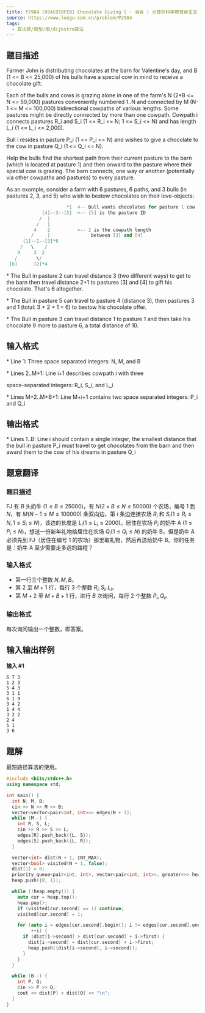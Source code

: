 ```yaml
---
title: P2984 [USACO10FEB] Chocolate Giving S - 洛谷 | 计算机科学教育新生态
source: https://www.luogu.com.cn/problem/P2984
tags:
  - 算法题/题型/图/dijkstra算法 
---
```


## 题目描述

Farmer John is distributing chocolates at the barn for Valentine's day, and B (1 <= B <= 25,000) of his bulls have a special cow in mind to receive a chocolate gift.

Each of the bulls and cows is grazing alone in one of the farm's N (2\*B <= N <= 50,000) pastures conveniently numbered 1..N and connected by M (N-1 <= M <= 100,000) bidirectional cowpaths of various lengths. Some pastures might be directly connected by more than one cowpath. Cowpath i connects pastures R\_i and S\_i (1 <= R\_i <= N; 1 <= S\_i <= N) and has length L\_i (1 <= L\_i <= 2,000).

Bull i resides in pasture P\_i (1 <= P\_i <= N) and wishes to give a chocolate to the cow in pasture Q\_i (1 <= Q\_i <= N).

Help the bulls find the shortest path from their current pasture to the barn (which is located at pasture 1) and then onward to the pasture where their special cow is grazing. The barn connects, one way or another (potentially via other cowpaths and pastures) to every pasture.

As an example, consider a farm with 6 pastures, 6 paths, and 3 bulls (in pastures 2, 3, and 5) who wish to bestow chocolates on their love-objects:

```cpp
                      *1  <-- Bull wants chocolates for pasture 1 cow
             [4]--3--[5]  <-- [5] is the pasture ID
            /  |
           /   |
          4    2          <-- 2 is the cowpath length
         /     |               between [3] and [4]
      [1]--1--[3]*6
     /   \    /
    9     3  2
   /       \/
 [6]      [2]*4
```

\* The Bull in pasture 2 can travel distance 3 (two different ways) to get to the barn then travel distance 2+1 to pastures \[3\] and \[4\] to gift his chocolate. That's 6 altogether.

\* The Bull in pasture 5 can travel to pasture 4 (distance 3), then pastures 3 and 1 (total: 3 + 2 + 1 = 6) to bestow his chocolate offer.

\* The Bull in pasture 3 can travel distance 1 to pasture 1 and then take his chocolate 9 more to pasture 6, a total distance of 10.

## 输入格式

\* Line 1: Three space separated integers: N, M, and B

\* Lines 2..M+1: Line i+1 describes cowpath i with three

space-separated integers: R\_i, S\_i, and L\_i

\* Lines M+2..M+B+1: Line M+i+1 contains two space separated integers: P\_i and Q\_i

## 输出格式

\* Lines 1..B: Line i should contain a single integer, the smallest distance that the bull in pasture P\_i must travel to get chocolates from the barn and then award them to the cow of his dreams in pasture Q\_i

## 题意翻译

### 题目描述

FJ 有 $B$ 头奶牛 $(1\le B\le 25000)$，有 $N(2\times B\le N\le 50000)$ 个农场，编号 $1$ 到 $N$，有 $M(N-1\le M\le 100000)$ 条双向边，第 $i$ 条边连接农场 $R_i$ 和 $S_i(1\le R_i\le N, 1\le S_i\le N)$，该边的长度是 $L_i(1\le L_i\le 2000)$。居住在农场 $P_i$ 的奶牛 A $(1\le P_i\le N)$，想送一份新年礼物给居住在农场 $Q_i(1\le Q_i\le N)$ 的奶牛 B，但是奶牛 A 必须先到 FJ（居住在编号 $1$ 的农场）那里取礼物，然后再送给奶牛 B。你的任务是：奶牛 A 至少需要走多远的路程？

### 输入格式

- 第一行三个整数 $N,M,B$。
- 第 $2$ 至 $M+1$ 行，每行 $3$ 个整数 $R_i,S_i,L_i$。
- 第 $M+2$ 至 $M+B+1$ 行，进行 $B$ 次询问，每行 $2$ 个整数 $P_i ,Q_i$。

### 输出格式

每次询问输出一个整数，即答案。

## 输入输出样例

**输入 #1**

```
6 7 3 
1 2 3 
5 4 3 
3 1 1 
6 1 9 
3 4 2 
1 4 4 
3 2 2 
2 4 
5 1 
3 6 
```

## 题解
最短路径算法的使用。

```cpp
#include <bits/stdc++.h>
using namespace std;

int main() {
  int N, M, B;
  cin >> N >> M >> B;
  vector<vector<pair<int, int>>> edges(N + 1);
  while (M--) {
    int R, S, L;
    cin >> R >> S >> L;
    edges[R].push_back({L, S});
    edges[S].push_back({L, R});
  }

  vector<int> dist(N + 1, INT_MAX);
  vector<bool> visited(N + 1, false);
  dist[1] = 0;
  priority_queue<pair<int, int>, vector<pair<int, int>>, greater<>> heap;
  heap.push({0, 1});

  while (!heap.empty()) {
    auto cur = heap.top();
    heap.pop();
    if (visited[cur.second] == 1) continue;
    visited[cur.second] = 1;

    for (auto i = edges[cur.second].begin(); i != edges[cur.second].end();
         ++i) {
      if (dist[i->second] > dist[cur.second] + i->first) {
        dist[i->second] = dist[cur.second] + i->first;
        heap.push({dist[i->second], i->second});
      }
    }
  }

  while (B--) {
    int P, Q;
    cin >> P >> Q;
    cout << dist[P] + dist[Q] << "\n";
  }
}
```

